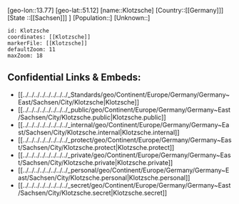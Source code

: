 ﻿---
location: [51.12,13.77]
mapzoom: [7,12] 
mapmarker: city 
type: City
tags:
- geo/City


SpocWebEntityId: 31501
isDeleted: false
confidential: public

---
[geo-lon::13.77]
[geo-lat::51.12]
[name::Klotzsche]
[Country::[[Germany]]]
[State ::[[Sachsen]]] ]
[Population::]
[Unknown::]


```leaflet
id: Klotzsche
coordinates: [[Klotzsche]]
markerFile: [[Klotzsche]]
defaultZoom: 11 
maxZoom: 18
```


## Confidential Links & Embeds: 
- [[../../../../../../../../_Standards/geo/Continent/Europe/Germany/Germany~East/Sachsen/City/Klotzsche|Klotzsche]] 
- [[../../../../../../../../_public/geo/Continent/Europe/Germany/Germany~East/Sachsen/City/Klotzsche.public|Klotzsche.public]] 
- [[../../../../../../../../_internal/geo/Continent/Europe/Germany/Germany~East/Sachsen/City/Klotzsche.internal|Klotzsche.internal]] 
- [[../../../../../../../../_protect/geo/Continent/Europe/Germany/Germany~East/Sachsen/City/Klotzsche.protect|Klotzsche.protect]] 
- [[../../../../../../../../_private/geo/Continent/Europe/Germany/Germany~East/Sachsen/City/Klotzsche.private|Klotzsche.private]] 
- [[../../../../../../../../_personal/geo/Continent/Europe/Germany/Germany~East/Sachsen/City/Klotzsche.personal|Klotzsche.personal]] 
- [[../../../../../../../../_secret/geo/Continent/Europe/Germany/Germany~East/Sachsen/City/Klotzsche.secret|Klotzsche.secret]] 
